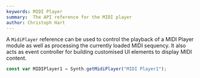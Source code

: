 ```yaml
---
keywords: MIDI Player
summary:  The API reference for the MIDI player
author: Christoph Hart
---
```


A `MidiPlayer` reference can be used to control the playback of a MIDI Player module 
as well as processing the currently loaded MIDI sequency. It also acts as event controller 
for building customised UI elements to display MIDI content.

 ```javascript
 const var MIDIPlayer1 = Synth.getMidiPlayer("MIDI Player1");
 ```